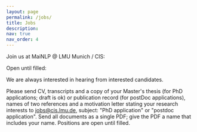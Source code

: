 ```yaml
---
layout: page
permalink: /jobs/
title: Jobs
description: 
nav: true
nav_order: 4
---
```


Join us at MaiNLP @ LMU Munich / CIS:


Open until filled:
  
We are always interested in hearing from interested candidates. 

Please send CV, transcripts and a copy of your Master's thesis (for PhD applications; draft is ok) or publication record (for postDoc applications), names of two references and a motivation letter stating your research interests to jobs@cis.lmu.de, subject: "PhD application" or "postdoc application". Send all documents as a single PDF; give the PDF a name that includes your name. Positions are open until filled. 


